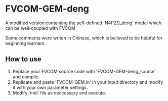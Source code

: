 # FVCOM-GEM-deng
A modified version containing the self-defined 'N4PZD_deng' model which can be well-coupled with FVCOM

Some comments were writen in Chinese, which is believed to be helpful for beginning learners.

## How to use
1. Replace your FVCOM source code with 'FVCOM-GEM-deng_source' and compile.
2. Replicate and paste 'FVCOM-GEM.in' in your input directory and modify it with your own parameter settings.
3. Modify 'nml' file as neccessary and execute.
